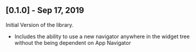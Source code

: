 ## [0.1.0] - Sep 17, 2019

Initial Version of the library.

* Includes the ability to use a new navigator anywhere 
in the widget tree without the being dependent on App Navigator

